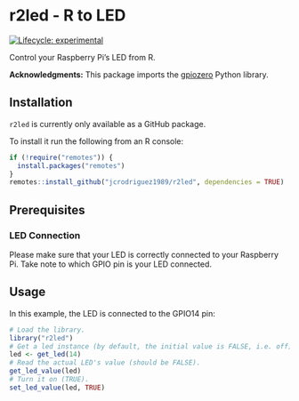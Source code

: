 r2led - R to LED
================

<!-- badges: start -->

[![Lifecycle:
experimental](https://img.shields.io/badge/lifecycle-experimental-orange.svg)](https://www.tidyverse.org/lifecycle/#experimental)
<!-- badges: end -->

Control your Raspberry Pi’s LED from R.

**Acknowledgments:** This package imports the
[gpiozero](https://gpiozero.readthedocs.io/) Python library.

## Installation

`r2led` is currently only available as a GitHub package.

To install it run the following from an R console:

``` r
if (!require("remotes")) {
  install.packages("remotes")
}
remotes::install_github("jcrodriguez1989/r2led", dependencies = TRUE)
```

## Prerequisites

### LED Connection

Please make sure that your LED is correctly connected to your Raspberry
Pi. Take note to which GPIO pin is your LED connected.

## Usage

In this example, the LED is connected to the GPIO14 pin:

``` r
# Load the library.
library("r2led")
# Get a led instance (by default, the initial value is FALSE, i.e. off).
led <- get_led(14)
# Read the actual LED's value (should be FALSE).
get_led_value(led)
# Turn it on (TRUE).
set_led_value(led, TRUE)
```
